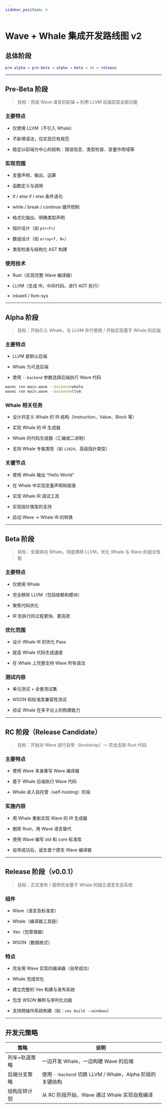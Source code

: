 ```yaml
---
sidebar_position: 4
---
```


# Wave + Whale 集成开发路线图 v2

## 总体阶段

```matlab
pre-alpha → pre-beta → alpha → beta → rc → release
```

---

## Pre-Beta 阶段

> 目标：完成 Wave 语言的前端 + 利用 LLVM 后端实现全部功能

### 主要特点
* 仅使用 LLVM（不引入 Whale）

* 不新增语法，仅实现已有规范

* 稳定以前端为中心的结构：错误信息、类型检查、变量作用域等

### 实现范围
* 变量声明、输出、运算

* 函数定义与调用

* if / else if / else 条件语句

* while / break / continue 循环控制

* 格式化输出、明确类型声明

* 指针设计（如 `ptr<T>`）

* 数组设计（如 `array<T, N>`）

* 类型检查与结构化 AST 构建

### 使用技术
* Rust（实现完整 Wave 编译器）

* LLVM（生成 IR，中间代码，进行 AOT 执行）

* inkwell / llvm-sys

---

## Alpha 阶段

> 目标：开始引入 Whale，与 LLVM 并行使用 / 开始实现基于 Whale 的后端

### 主要特点
* LLVM 是默认后端

* Whale 为可选后端

* 使用 `--backend` 参数选择后端执行 Wave 代码

```bash
wavec run main.wave --backend=whale
wavec run main.wave --backend=llvm
```

### Whale 相关任务
* 设计并定义 Whale 的 IR 结构（Instruction、Value、Block 等）

* 实现 Whale 的 IR 生成器

* Whale 的代码生成器（汇编或二进制）

* 支持 Whale 专属类型（如 `i1024`、高级指针类型）

### 关键节点
* 使用 Whale 输出 “Hello World”

* 在 Whale 中实现变量声明和赋值

* 实现 Whale IR 调试工具

* 实现指针类型的支持

* 启动 Wave → Whale IR 的转换

---

## Beta 阶段

> 目标：全面转向 Whale，彻底移除 LLVM。优化 Whale 与 Wave 的组合性能

### 主要特点
* 仅使用 Whale

* 完全移除 LLVM（包括依赖和模块）

* 聚焦代码优化

* IR 到执行的过程更快、更高效

### 优化范围
* 设计 Whale IR 的优化 Pass

* 提高 Whale 代码生成速度

* 在 Whale 上完整支持 Wave 所有语法

### 测试内容
* 单元测试 + 全套测试集

* WSON 和标准库兼容性测试

* 验证 Whale 在多平台上的构建能力

---

## RC 阶段（Release Candidate）

> 目标：开始对 Wave 进行自举（bootstrap）— 完全去除 Rust 代码

### 主要特点
* 使用 Wave 本身重写 Wave 编译器

* 基于 Whale 后端执行 Wave 代码

* Whale 进入自托管（self-hosting）阶段

### 实施内容
* 用 Whale 重新实现 Wave 的 IR 生成器

* 删除 Rust，用 Wave 语言替代

* 使用 Wave 编写 std 和 core 标准库

* 自举成功后，诞生首个原生 Wave 编译器

---

## Release 阶段（v0.0.1）

> 目标：正式发布 / 提供完全基于 Whale 的独立语言生态系统

### 组件
* Wave（语言及标准库）

* Whale（编译器工具链）

* Vex（包管理器）

* WSON（数据格式）

### 特点
* 完全用 Wave 实现的编译器（自举成功）

* Whale 完成优化

* 建立完整的 Vex 构建与发布系统

* 包含 WSON 解析与序列化功能

* 支持跨操作系统构建（如：`vex build --windows`）

---

## 开发元策略

| 策略      | 说明                                           |
| ------- | -------------------------------------------- |
| 列车+轨道策略 | 一边开发 Whale，一边构建 Wave 的后端                     |
| 后端分支策略  | 使用 `--backend` 切换 LLVM / Whale，Alpha 阶段的关键结构 |
| 结构反转计划  | 从 RC 阶段开始，Wave 通过 Whale 实现自我编译               |
